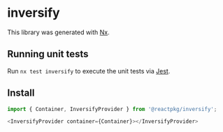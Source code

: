 # inversify

This library was generated with [Nx](https://nx.dev).

## Running unit tests

Run `nx test inversify` to execute the unit tests via [Jest](https://jestjs.io).

## Install

```js
import { Container, InversifyProvider } from '@reactpkg/inversify';

<InversifyProvider container={Container}></InversifyProvider>
```
